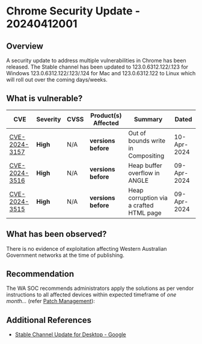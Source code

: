 # Chrome Security Update - 20240412001

## Overview

A security update to address multiple vulnerabilities in Chrome has been released. 
The Stable channel has been updated to 123.0.6312.122/.123 for Windows 123.0.6312.122/.123/.124 for Mac and 123.0.6312.122 to Linux which will roll out over the coming days/weeks.

## What is vulnerable?

| CVE    | Severity     | CVSS | Product(s) Affected | Summary | Dated |
| ------ | ------------ | ---- | ------------------- | ------- | ----- |
| [CVE-2024-3157](https://cve.mitre.org/cgi-bin/cvename.cgi?name=CVE-2024-3157) | **High** | N/A  | **versions before** | Out of bounds write in Compositing | 10-Apr-2024|
| [CVE-2024-3516](https://cve.mitre.org/cgi-bin/cvename.cgi?name=CVE-2024-3516) | **High** | N/A  | **versions before** | Heap buffer overflow in ANGLE | 09-Apr-2024|
| [CVE-2024-3515](https://cve.mitre.org/cgi-bin/cvename.cgi?name=CVE-2024-3515) | **High** | N/A  | **versions before** | Heap corruption via a crafted HTML page| 09-Apr-2024|

## What has been observed?

There is no evidence of exploitation affecting Western Australian Government networks at the time of publishing.

## Recommendation

The WA SOC recommends administrators apply the solutions as per vendor instructions to all affected devices within expected timeframe of *one month...* (refer [Patch Management](../guidelines/patch-management.md)):


## Additional References

- [Stable Channel Update for Desktop - Google](https://chromereleases.googleblog.com/2024/04/stable-channel-update-for-desktop_10.html)
